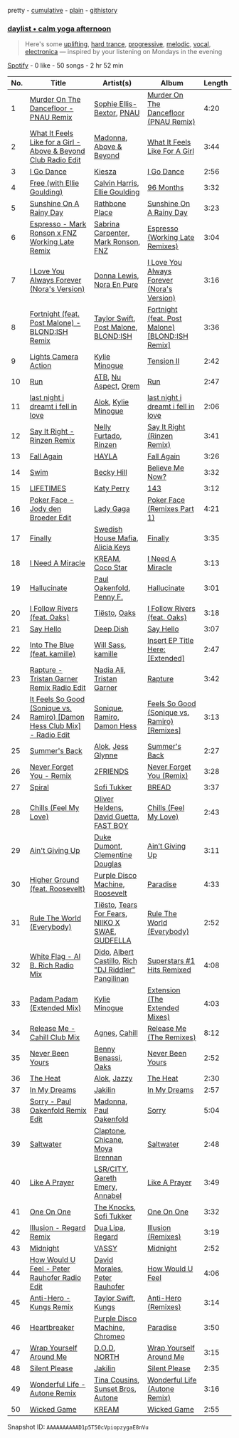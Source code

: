 pretty - [cumulative](/playlists/cumulative/37i9dQZF1EP6YuccBxUcC1.md) - [plain](/playlists/plain/37i9dQZF1EP6YuccBxUcC1) - [githistory](https://github.githistory.xyz/mdn522/spotify-playlist-archive/blob/main/playlists/plain/37i9dQZF1EP6YuccBxUcC1)

### [daylist • calm yoga afternoon](https://open.spotify.com/playlist/37i9dQZF1EP6YuccBxUcC1)

> Here's some <a href="spotify:playlist:37i9dQZF1EIeOoLWBf6eek">uplifting</a>, <a href="spotify:playlist:37i9dQZF1EIeQvoRLAWmfq">hard trance</a>, <a href="spotify:playlist:37i9dQZF1EIgKzQF1LjWXm">progressive</a>, <a href="spotify:playlist:37i9dQZF1EIdfQgwgP0wD4">melodic</a>, <a href="spotify:playlist:37i9dQZF1EIh63owXxL0BE">vocal</a>, <a href="spotify:playlist:37i9dQZF1EIgtdfeeWwF7B">electronica</a> — inspired by your listening on Mondays in the evening

[Spotify](https://open.spotify.com/user/spotify) - 0 like - 50 songs - 2 hr 52 min

| No. | Title | Artist(s) | Album | Length |
|---|---|---|---|---|
| 1 | [Murder On The Dancefloor \- PNAU Remix](https://open.spotify.com/track/2Rhh3ZhukJfTKoBVzIYTaf) | [Sophie Ellis\-Bextor](https://open.spotify.com/artist/2cBh5lVMg222FFuRU7EfDE), [PNAU](https://open.spotify.com/artist/6n28c9qs9hNGriNa72b26u) | [Murder On The Dancefloor \(PNAU Remix\)](https://open.spotify.com/album/02oNjidORbldUslV7kMWAZ) | 4:20 |
| 2 | [What It Feels Like for a Girl \- Above & Beyond Club Radio Edit](https://open.spotify.com/track/38OrcY3HY0NiFuBpiwBnsL) | [Madonna](https://open.spotify.com/artist/6tbjWDEIzxoDsBA1FuhfPW), [Above & Beyond](https://open.spotify.com/artist/10gzBoINW3cLJfZUka8Zoe) | [What It Feels Like For A Girl](https://open.spotify.com/album/2uibNarDUAIjm4ukscPxAu) | 3:44 |
| 3 | [I Go Dance](https://open.spotify.com/track/5YdMBvsr5rLpgi5euODejU) | [Kiesza](https://open.spotify.com/artist/4zxvC7CRGvggq9EWXOpwAo) | [I Go Dance](https://open.spotify.com/album/455CmcER7FNeMwmpN4ND4n) | 2:56 |
| 4 | [Free \(with Ellie Goulding\)](https://open.spotify.com/track/6stgscFNkBJqXXXlKHc5KR) | [Calvin Harris](https://open.spotify.com/artist/7CajNmpbOovFoOoasH2HaY), [Ellie Goulding](https://open.spotify.com/artist/0X2BH1fck6amBIoJhDVmmJ) | [96 Months](https://open.spotify.com/album/1CfqWSAyfmYzHU9ktHxUqd) | 3:32 |
| 5 | [Sunshine On A Rainy Day](https://open.spotify.com/track/7AF1QK0AM9lWEoTUeik0On) | [Rathbone Place](https://open.spotify.com/artist/6CF3f7dEQV2oNUEUzGQwO4) | [Sunshine On A Rainy Day](https://open.spotify.com/album/1mbufCZNXHrwTrFwzHMreZ) | 3:23 |
| 6 | [Espresso \- Mark Ronson x FNZ Working Late Remix](https://open.spotify.com/track/2rHUyJioDOKDshDDxzbISl) | [Sabrina Carpenter](https://open.spotify.com/artist/74KM79TiuVKeVCqs8QtB0B), [Mark Ronson](https://open.spotify.com/artist/3hv9jJF3adDNsBSIQDqcjp), [FNZ](https://open.spotify.com/artist/4lA6HCQmWfI4cRWyo2xmlK) | [Espresso \(Working Late Remixes\)](https://open.spotify.com/album/29UKCfgIX2fgBff2uSz6qV) | 3:04 |
| 7 | [I Love You Always Forever \(Nora's Version\)](https://open.spotify.com/track/4eMaX3oR9aD0JTwZOrNQ9Y) | [Donna Lewis](https://open.spotify.com/artist/2EfG2EoT8GFJrMiilbTVl2), [Nora En Pure](https://open.spotify.com/artist/24DO0PijjITGIEWsO8XaPs) | [I Love You Always Forever \(Nora's Version\)](https://open.spotify.com/album/7pH3cy1xaXNxrOdinVKUuj) | 3:16 |
| 8 | [Fortnight \(feat\. Post Malone\) \- BLOND:ISH Remix](https://open.spotify.com/track/1gejz5ROvJBUb6WJzkMAcc) | [Taylor Swift](https://open.spotify.com/artist/06HL4z0CvFAxyc27GXpf02), [Post Malone](https://open.spotify.com/artist/246dkjvS1zLTtiykXe5h60), [BLOND:ISH](https://open.spotify.com/artist/6zsJjoCtL1WByG0VsuFWzR) | [Fortnight \(feat\. Post Malone\) \[BLOND:ISH Remix\]](https://open.spotify.com/album/1agEHpWnELaZHWzcbGDCpu) | 3:36 |
| 9 | [Lights Camera Action](https://open.spotify.com/track/1vbhiBKv5Tyfx75BOoTbdU) | [Kylie Minogue](https://open.spotify.com/artist/4RVnAU35WRWra6OZ3CbbMA) | [Tension II](https://open.spotify.com/album/0edaiVumHgKoTUCTfQXMuw) | 2:42 |
| 10 | [Run](https://open.spotify.com/track/4bczCp8ojdY0R4EpCaqkfQ) | [ATB](https://open.spotify.com/artist/7jZM5w05mGhw6wTB1okhD9), [Nu Aspect](https://open.spotify.com/artist/4NhRml5ZOfNaYJAHUE0XwT), [Orem](https://open.spotify.com/artist/1HjQ6IQwNatqgTtFnklIoL) | [Run](https://open.spotify.com/album/5sgFW61e5DyiZFVWWh3xFQ) | 2:47 |
| 11 | [last night i dreamt i fell in love](https://open.spotify.com/track/6t1pBY6VYjNM9SJEBieyJw) | [Alok](https://open.spotify.com/artist/0NGAZxHanS9e0iNHpR8f2W), [Kylie Minogue](https://open.spotify.com/artist/4RVnAU35WRWra6OZ3CbbMA) | [last night i dreamt i fell in love](https://open.spotify.com/album/2guIXbgAa9lVRKQSlb1uvA) | 2:06 |
| 12 | [Say It Right \- Rinzen Remix](https://open.spotify.com/track/6EUfZGFToR6jPqyzAoH8WY) | [Nelly Furtado](https://open.spotify.com/artist/2jw70GZXlAI8QzWeY2bgRc), [Rinzen](https://open.spotify.com/artist/0kYFb6blNbeBAHaQqyURgI) | [Say It Right \(Rinzen Remix\)](https://open.spotify.com/album/25FbkkzMDapAUDr5CnqTfq) | 3:41 |
| 13 | [Fall Again](https://open.spotify.com/track/3oOvEw1pgxMtrQMNgPWQHL) | [HAYLA](https://open.spotify.com/artist/4yX6mpMyBGf9UfvBB8JJrc) | [Fall Again](https://open.spotify.com/album/4Lgy6GaK2eR2QwOyoDeDg0) | 3:26 |
| 14 | [Swim](https://open.spotify.com/track/5Bnm9QxfBKxc1sNvZanTBT) | [Becky Hill](https://open.spotify.com/artist/4EPJlUEBy49EX1wuFOvtjK) | [Believe Me Now?](https://open.spotify.com/album/70szmVYkj3Y8y1wh3bxkMR) | 3:32 |
| 15 | [LIFETIMES](https://open.spotify.com/track/3nU3tjDAExd2WnqDwdsWdi) | [Katy Perry](https://open.spotify.com/artist/6jJ0s89eD6GaHleKKya26X) | [143](https://open.spotify.com/album/2bMqL9AA5j69OKVabi51FU) | 3:12 |
| 16 | [Poker Face \- Jody den Broeder Edit](https://open.spotify.com/track/6eof5AnYKsPMv5KNrZXmm9) | [Lady Gaga](https://open.spotify.com/artist/1HY2Jd0NmPuamShAr6KMms) | [Poker Face \(Remixes Part 1\)](https://open.spotify.com/album/3bzz0Nm5VsYRtz8hzebxAH) | 4:21 |
| 17 | [Finally](https://open.spotify.com/track/5a2Mb0OPY17zkS8FnciQhg) | [Swedish House Mafia](https://open.spotify.com/artist/1h6Cn3P4NGzXbaXidqURXs), [Alicia Keys](https://open.spotify.com/artist/3DiDSECUqqY1AuBP8qtaIa) | [Finally](https://open.spotify.com/album/5UdlVNeKvUDoaNmy9fhhft) | 3:35 |
| 18 | [I Need A Miracle](https://open.spotify.com/track/0Op5b6Wio6U15ohFPJvjmm) | [KREAM](https://open.spotify.com/artist/0DdDnziut7wOo6cAYWVZC5), [Coco Star](https://open.spotify.com/artist/3XSkS0dvC7HqbspstKciWc) | [I Need A Miracle](https://open.spotify.com/album/7iYXLj1M7tpN10jH9PbuwA) | 3:13 |
| 19 | [Hallucinate](https://open.spotify.com/track/5pNyReh3mpfdFDuSJW1cA7) | [Paul Oakenfold](https://open.spotify.com/artist/5MO2kbaGGA2a8kL4c9qqHq), [Penny F.](https://open.spotify.com/artist/3Dh740vRUlju7vg98N3Rkd) | [Hallucinate](https://open.spotify.com/album/6hc84j5cxxvzYsKvPb1ayr) | 3:01 |
| 20 | [I Follow Rivers \(feat\. Oaks\)](https://open.spotify.com/track/6M5JL2JSOjLIZQa0Q5enm9) | [Tiësto](https://open.spotify.com/artist/2o5jDhtHVPhrJdv3cEQ99Z), [Oaks](https://open.spotify.com/artist/1X2sRzO3K7Uvry9JWbG2iO) | [I Follow Rivers \(feat\. Oaks\)](https://open.spotify.com/album/3vjWF2fhq3aQd7HMa1ubnX) | 3:18 |
| 21 | [Say Hello](https://open.spotify.com/track/45BTCZPBMQ7hyKbpEPBdRT) | [Deep Dish](https://open.spotify.com/artist/720JYpdCgHuTmDeryW0wEA) | [Say Hello](https://open.spotify.com/album/1lLdE8VPoAVltyldHzLQ3i) | 3:07 |
| 22 | [Into The Blue \(feat\. kamille\)](https://open.spotify.com/track/4pnTH9OQcR4hjK28TmuKM0) | [Will Sass](https://open.spotify.com/artist/1yCIbpGEKpVs3fZbGItAXc), [kamille](https://open.spotify.com/artist/0XSz7OqyhKBKRq4ZU8WpAo) | [Insert EP Title Here: \[Extended\]](https://open.spotify.com/album/4FcBkIkokTisfXW6SxkO0X) | 2:47 |
| 23 | [Rapture \- Tristan Garner Remix Radio Edit](https://open.spotify.com/track/7to3yhYVZywKrKjMhdnuxy) | [Nadia Ali](https://open.spotify.com/artist/1C60viSZv6BoYtrnkZ44g5), [Tristan Garner](https://open.spotify.com/artist/1huUvqGjiNcAYH0Nd2e3ue) | [Rapture](https://open.spotify.com/album/4O8mUIAFzLdMenlBg7vBS3) | 3:42 |
| 24 | [It Feels So Good \(Sonique vs\. Ramiro\) \[Damon Hess Club Mix\] \- Radio Edit](https://open.spotify.com/track/4R8KFD6AcscJFneF9B5wtb) | [Sonique](https://open.spotify.com/artist/5xtqw2B8z8JGfDYi2eAZHI), [Ramiro](https://open.spotify.com/artist/1EtRTXDCTll6YfdXRjMPdI), [Damon Hess](https://open.spotify.com/artist/3Th1YBhnNzji9TeNJVueQs) | [Feels So Good \(Sonique vs\. Ramiro\) \[Remixes\]](https://open.spotify.com/album/3l1rR9cfbxHpofbdkMhrC4) | 3:13 |
| 25 | [Summer's Back](https://open.spotify.com/track/4lbBiqC2alVR4ooruZSe0o) | [Alok](https://open.spotify.com/artist/0NGAZxHanS9e0iNHpR8f2W), [Jess Glynne](https://open.spotify.com/artist/4ScCswdRlyA23odg9thgIO) | [Summer's Back](https://open.spotify.com/album/24XgXT0x8aojo4VyU4OxxO) | 2:27 |
| 26 | [Never Forget You \- Remix](https://open.spotify.com/track/5NbRb1MQ2fVAyGWwPFOEme) | [2FRIENDS](https://open.spotify.com/artist/0RJZPLRwZxN9yEuqrc5JFN) | [Never Forget You \(Remix\)](https://open.spotify.com/album/2SXWEXbxUcZ34NB9MumKiA) | 3:28 |
| 27 | [Spiral](https://open.spotify.com/track/6BP2YNAblMgHLI5w5GNlE5) | [Sofi Tukker](https://open.spotify.com/artist/586uxXMyD5ObPuzjtrzO1Q) | [BREAD](https://open.spotify.com/album/4diOe5MxsDKBVZbqKaoaex) | 3:37 |
| 28 | [Chills \(Feel My Love\)](https://open.spotify.com/track/0jjE8w7Rtu3NCImWhKKX8x) | [Oliver Heldens](https://open.spotify.com/artist/5nki7yRhxgM509M5ADlN1p), [David Guetta](https://open.spotify.com/artist/1Cs0zKBU1kc0i8ypK3B9ai), [FAST BOY](https://open.spotify.com/artist/56Qz2XwGj7FxnNKrfkWjnb) | [Chills \(Feel My Love\)](https://open.spotify.com/album/5D3qYKt4IFBEQENqzzlh1Y) | 2:43 |
| 29 | [Ain't Giving Up](https://open.spotify.com/track/4w0p0jhWegRvJmHOPI3lN9) | [Duke Dumont](https://open.spotify.com/artist/61lyPtntblHJvA7FMMhi7E), [Clementine Douglas](https://open.spotify.com/artist/4DWuml4Jf6K81b5rAPwMb6) | [Ain’t Giving Up](https://open.spotify.com/album/6DLqWNcNqD90oEgI7KWkaw) | 3:11 |
| 30 | [Higher Ground \(feat\. Roosevelt\)](https://open.spotify.com/track/55pgttry6U5AcTMyB6FmEt) | [Purple Disco Machine](https://open.spotify.com/artist/2WBJQGf1bT1kxuoqziH5g4), [Roosevelt](https://open.spotify.com/artist/4AQrqVz6BYwy29iMxcGtx7) | [Paradise](https://open.spotify.com/album/1jWcipGHDLJ94RMB2XUhgK) | 4:33 |
| 31 | [Rule The World \(Everybody\)](https://open.spotify.com/track/2f2dRxjiUOoV5qhZFbnVO6) | [Tiësto](https://open.spotify.com/artist/2o5jDhtHVPhrJdv3cEQ99Z), [Tears For Fears](https://open.spotify.com/artist/4bthk9UfsYUYdcFyqxmSUU), [NIIKO X SWAE](https://open.spotify.com/artist/7ui1kBUIbujvJnIXxDjoWz), [GUDFELLA](https://open.spotify.com/artist/3KjZMSSy0BaCVdvL0VABRO) | [Rule The World \(Everybody\)](https://open.spotify.com/album/6Br9xGHQxq9VrTjsiYJ7NJ) | 2:52 |
| 32 | [White Flag \- Al B\. Rich Radio Mix](https://open.spotify.com/track/2RqIu5YA0id4SgUaMBfopH) | [Dido](https://open.spotify.com/artist/2mpeljBig2IXLXRAFO9AAs), [Albert Castillo](https://open.spotify.com/artist/1F1WpSa2tLZA7cF2dfuG8u), [Rich "DJ Riddler" Pangilinan](https://open.spotify.com/artist/6IAZEwHZT4xVdw9ORTQS4q) | [Superstars \#1 Hits Remixed](https://open.spotify.com/album/0juEh5N0q8DS9zx9EJAlm3) | 4:08 |
| 33 | [Padam Padam \(Extended Mix\)](https://open.spotify.com/track/6d2fh1fitVMyvxMzmNxRBH) | [Kylie Minogue](https://open.spotify.com/artist/4RVnAU35WRWra6OZ3CbbMA) | [Extension \(The Extended Mixes\)](https://open.spotify.com/album/1MfcoyNFj7RufL8XJ7egos) | 4:03 |
| 34 | [Release Me \- Cahill Club Mix](https://open.spotify.com/track/31IsXfyWTuOJ1JWSstlmDo) | [Agnes](https://open.spotify.com/artist/6SsTlCsuCYleNza6xGwynu), [Cahill](https://open.spotify.com/artist/02nqwOvmlIhYQtZ5kVqJZm) | [Release Me \(The Remixes\)](https://open.spotify.com/album/1TPdaoR11r5xdAvxNIXZkK) | 8:12 |
| 35 | [Never Been Yours](https://open.spotify.com/track/4Xr4BnUzc6jBQJJGngZrur) | [Benny Benassi](https://open.spotify.com/artist/4Ws2otunReOa6BbwxxpCt6), [Oaks](https://open.spotify.com/artist/1X2sRzO3K7Uvry9JWbG2iO) | [Never Been Yours](https://open.spotify.com/album/6TY2hsxRZhKGIoSwZZJg2P) | 2:52 |
| 36 | [The Heat](https://open.spotify.com/track/48dpaw8uNJOaOQqh4tuk7p) | [Alok](https://open.spotify.com/artist/0NGAZxHanS9e0iNHpR8f2W), [Jazzy](https://open.spotify.com/artist/7zAAwgV5Wqmvpb4GzvlRkP) | [The Heat](https://open.spotify.com/album/5yz98zU9Q0jqwaBP1ppMI4) | 2:30 |
| 37 | [In My Dreams](https://open.spotify.com/track/625WWI9Z0XDXDdGJ7msyWW) | [Jakilin](https://open.spotify.com/artist/1lHKEkYeNHOpdLEOd8CMBB) | [In My Dreams](https://open.spotify.com/album/3GKNhbsGTV5TSH3hl6f4DH) | 2:57 |
| 38 | [Sorry \- Paul Oakenfold Remix Edit](https://open.spotify.com/track/5v52dXCJPhRuaHlT2ujvwx) | [Madonna](https://open.spotify.com/artist/6tbjWDEIzxoDsBA1FuhfPW), [Paul Oakenfold](https://open.spotify.com/artist/5MO2kbaGGA2a8kL4c9qqHq) | [Sorry](https://open.spotify.com/album/1zFk0TzM4oAuvvON5NGuK5) | 5:04 |
| 39 | [Saltwater](https://open.spotify.com/track/6mYbG65qmFebuFrKkVXGnx) | [Claptone](https://open.spotify.com/artist/4mncDFjVLUa3s025Tct3Ry), [Chicane](https://open.spotify.com/artist/5GxyeQagayzZOg4UwffQlD), [Moya Brennan](https://open.spotify.com/artist/3ZvmmlF8EMEpnnK90jfuJv) | [Saltwater](https://open.spotify.com/album/5J9Lot9XP9ylPIXXsc8Wh2) | 2:48 |
| 40 | [Like A Prayer](https://open.spotify.com/track/5DIOs6NEUV14lGzerovXZN) | [LSR/CITY](https://open.spotify.com/artist/0YQ22xAzgefaKw8vKCAEp2), [Gareth Emery](https://open.spotify.com/artist/0hprEC0nsWuQPSHag1O2Vi), [Annabel](https://open.spotify.com/artist/4zR2t8bagib4ozydVgb93l) | [Like A Prayer](https://open.spotify.com/album/0P0UAa1mOYWrKpuCFklA87) | 3:49 |
| 41 | [One On One](https://open.spotify.com/track/2xmlpRPQUA3lR6HYaeYv7g) | [The Knocks](https://open.spotify.com/artist/2x7EATekOPhFGRx3syMGEC), [Sofi Tukker](https://open.spotify.com/artist/586uxXMyD5ObPuzjtrzO1Q) | [One On One](https://open.spotify.com/album/2yYylDKJUY5NCfv4YsZpZW) | 3:32 |
| 42 | [Illusion \- Regard Remix](https://open.spotify.com/track/0aMxtIU6yMyzf1sepry8Uc) | [Dua Lipa](https://open.spotify.com/artist/6M2wZ9GZgrQXHCFfjv46we), [Regard](https://open.spotify.com/artist/4ofCBoyEiGSePFAG500xev) | [Illusion \(Remixes\)](https://open.spotify.com/album/0URwzPXZApCnRMnSgpBeFv) | 3:19 |
| 43 | [Midnight](https://open.spotify.com/track/0WlbKq1FQCKTpP82jSc37u) | [VASSY](https://open.spotify.com/artist/7HqEmV7FeCi16bQyHMpIrF) | [Midnight](https://open.spotify.com/album/2TDDTSE6n30E0ZYgBGeIRL) | 2:52 |
| 44 | [How Would U Feel \- Peter Rauhofer Radio Edit](https://open.spotify.com/track/547Zx3jwSIvzGbxQENpdty) | [David Morales](https://open.spotify.com/artist/6CwQfN34JdGHfo0A752Lts), [Peter Rauhofer](https://open.spotify.com/artist/3Lx7vey31MNEqL2rOtxa1u) | [How Would U Feel](https://open.spotify.com/album/1Hzf90uhHrVrNHmIARsA6L) | 4:06 |
| 45 | [Anti\-Hero \- Kungs Remix](https://open.spotify.com/track/2oWpe2L8ypC080BxpDVuTY) | [Taylor Swift](https://open.spotify.com/artist/06HL4z0CvFAxyc27GXpf02), [Kungs](https://open.spotify.com/artist/7keGfmQR4X5w0two1xKZ7d) | [Anti\-Hero \(Remixes\)](https://open.spotify.com/album/7irmI5g3OLC1gUXlxysOWt) | 3:14 |
| 46 | [Heartbreaker](https://open.spotify.com/track/2tzlST6nuRo28UMVPZAIuR) | [Purple Disco Machine](https://open.spotify.com/artist/2WBJQGf1bT1kxuoqziH5g4), [Chromeo](https://open.spotify.com/artist/2mV8aJphiSHYJf43DxL7Gt) | [Paradise](https://open.spotify.com/album/1jWcipGHDLJ94RMB2XUhgK) | 3:50 |
| 47 | [Wrap Yourself Around Me](https://open.spotify.com/track/2a864kcI07gkk2sNMpW4tD) | [D.O.D](https://open.spotify.com/artist/0Cs47vvRsPgEfliBU9KDiB), [NORTH](https://open.spotify.com/artist/5VgqZF1Hh98txNLr04HUVc) | [Wrap Yourself Around Me](https://open.spotify.com/album/3tVEnCdypxOfjpyv7G6Fo4) | 3:15 |
| 48 | [Silent Please](https://open.spotify.com/track/3ZmYDnk6DzMQp4eZXwblcZ) | [Jakilin](https://open.spotify.com/artist/1lHKEkYeNHOpdLEOd8CMBB) | [Silent Please](https://open.spotify.com/album/7Lv71lHLeY05aVtmFCMXqU) | 2:35 |
| 49 | [Wonderful Life \- Autone Remix](https://open.spotify.com/track/3jCvLAxObqkN8ExSjkqKAM) | [Tina Cousins](https://open.spotify.com/artist/2uhEmRPgI5Ppg2T3o8VP31), [Sunset Bros](https://open.spotify.com/artist/2LNuTYPmlmFYnti5EJQoKQ), [Autone](https://open.spotify.com/artist/0WGyRlpVIGUFhFxdJI3pue) | [Wonderful Life \(Autone Remix\)](https://open.spotify.com/album/1WxR0TSsFS2KpNFzkVA9fj) | 3:16 |
| 50 | [Wicked Game](https://open.spotify.com/track/6AJAzlq5ujQWCzzwpeGEZA) | [KREAM](https://open.spotify.com/artist/0DdDnziut7wOo6cAYWVZC5) | [Wicked Game](https://open.spotify.com/album/6h4GwAgi9ePUFoEvN7LBrx) | 2:55 |

Snapshot ID: `AAAAAAAAAAD1p5T50cVpiopzygaE8nVu`
